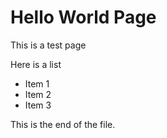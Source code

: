 # Hello World Page

This is a test page

Here is a list

* Item 1
* Item 2
* Item 3

This is the end of the file.
